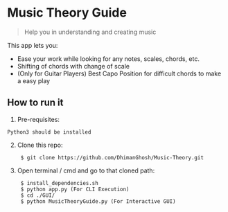 # Music Theory Guide
> Help you in understanding and creating music

This app lets you:
- Ease your work while looking for any notes, scales, chords, etc.
- Shifting of chords with change of scale
- (Only for Guitar Players) Best Capo Position for difficult chords to make a easy play

## How to run it

1. Pre-requisites:
```
Python3 should be installed
```
2. Clone this repo:

		$ git clone https://github.com/DhimanGhosh/Music-Theory.git


3. Open terminal / cmd and go to that cloned path:

		$ install_dependencies.sh
		$ python app.py (For CLI Execution)
		$ cd ./GUI/
		$ python MusicTheoryGuide.py (For Interactive GUI)
